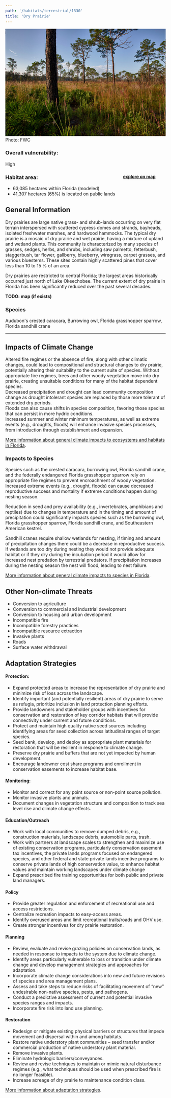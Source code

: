```yaml
---
path: '/habitats/terrestrial/1330'
title: 'Dry Prairie'
---
```


<content-header icon="pine_flatwoods_dry_prairie" title="Dry Prairie" subtitle="within Pine Flatwoods and Dry Prairie"></content-header>

<div id="TopSection">

<div class="header-photo"><img src="1330.jpg" alt="Photo for 1330"/>
<figcaption>Photo: FWC</figcaption></div>

<div>

### Overall vulnerability:

<div class="vulnerability vulnerability-high">High</div>

<h3>Habitat area: 
<a href="/habitats/terrestrial/1330/map" style="float:right;font-size:smaller;margin-right: 2rem;">
<fa-icon name="map"></fa-icon>
explore on map
</a>
</h3>

-   63,085 hectares within Florida (modeled)
-   41,307 hectares (65%) is located on public lands

</div>
</div>

## General Information

Dry prairies are large native grass- and shrub-lands occurring on very flat terrain interspersed with scattered cypress domes and strands, bayheads, isolated freshwater marshes, and hardwood hammocks. The typical dry prairie is a mosaic of dry prairie and wet prairie, having a mixture of upland and wetland plants.  This community is characterized by many species of grasses, sedges, herbs, and shrubs, including saw palmetto, fetterbush, staggerbush, tar flower, gallberry, blueberry, wiregrass, carpet grasses, and various bluestems. These sites contain highly scattered pines that cover less than 10 to 15 % of an area.  

Dry prairies are restricted to central Florida; the largest areas historically occurred just north of Lake Okeechobee. The current extent of dry prairie in Florida has been significantly reduced over the past several decades.



**TODO: map (if exists)**

### Species

Audubon's crested caracara, Burrowing owl, Florida grasshopper sparrow, Florida sandhill crane

<hr />

## Impacts of Climate Change

Altered fire regimes or the absence of fire, along with other climatic changes, could lead to compositional and structural changes to dry prairie, potentially altering their suitability to the current suite of species.  Without appropriate fire regimes, trees and other woody vegetation move into dry prairie, creating unsuitable conditions for many of the habitat dependent species.  <br />Decreased precipitation and drought can lead community composition change as drought intolerant species are replaced by those more tolerant of extended dry periods.  <br />Floods can also cause shifts in species composition, favoring those species that can persist in more hydric conditions.   <br />Increased summer and winter minimum temperatures, as well as extreme events (e.g., droughts, floods) will enhance invasive species processes, from introduction through establishment and expansion.



[More information about general climate impacts to ecosystems and habitats in Florida](/impacts/habitats).

### Impacts to Species

Species such as the crested caracara, burrowing owl, Florida sandhill crane, and the federally endangered Florida grasshopper sparrow rely on appropriate fire regimes to prevent encroachment of woody vegetation.  Increased extreme events (e.g., drought, floods) can cause decreased reproductive success and mortality if extreme conditions happen during nesting season.  

Reduction in seed and prey availability (e.g., invertebrates, amphibians and reptiles) due to changes in temperature and in the timing and amount of precipitation could significantly impacts species such as the burrowing owl, Florida grasshopper sparrow, Florida sandhill crane, and Southeastern American kestrel.  

Sandhill cranes require shallow wetlands for nesting, if timing and amount of precipitation changes there could be a decrease in reproductive success.  If wetlands are too dry during nesting they would not provide adequate habitat or if they dry during the incubation period it would allow for increased nest predation by terrestrial predators.  If precipitation increases during the nesting season the nest will flood, leading to nest failure.

[More information about general climate impacts to species in Florida](/impacts/species).

## Other Non-climate Threats

-	Conversion to agriculture
-	Conversion to commercial and industrial development
-	Conversion to housing and urban development
-	Incompatible fire
-	Incompatible forestry practices
-	Incompatible resource extraction
-	Invasive plants
-	Roads
-	Surface water withdrawal


## Adaptation Strategies

#### Protection:  

- Expand protected areas to increase the representation of dry prairie and minimize risk of loss across the landscape.
- Identify important (and potentially resilient) areas of dry prairie to serve as refugia, prioritize inclusion in land protection planning efforts.
- Provide landowners and stakeholder groups with incentives for conservation and restoration of key corridor habitats that will provide connectivity under current and future conditions.
- Protect and maintain high quality native seed sources including identifying areas for seed collection across latitudinal ranges of target species.
- Seed bank, develop, and deploy as appropriate plant materials for restoration that will be resilient in response to climate change.
- Preserve dry prairie and buffers that are not yet impacted by human development.
- Encourage landowner cost share programs and enrollment in conservation easements to increase habitat base.


#### Monitoring: 

- Monitor and correct for any point source or non-point source pollution.
- Monitor invasive plants and animals.
- Document changes in vegetation structure and composition to track sea level rise and climate change effects.


#### Education/Outreach

- Work with local communities to remove dumped debris, e.g., construction materials, landscape debris, automobile parts, trash.
- Work with partners at landscape scales to strengthen and maximize use of existing conservation programs, particularly conservation easement tax incentives, the private lands programs focused on endangered species, and other federal and state private lands incentive programs to conserve private lands of high conservation value, to enhance habitat values and maintain working landscapes under climate change
- Expand prescribed fire training opportunities for both public and private land managers.


#### Policy

- Provide greater regulation and enforcement of recreational use and access restrictions.
- Centralize recreation impacts to easy-access areas.
- Identify overused areas and limit recreational trails/roads and OHV use.
- Create stronger incentives for dry prairie restoration.


#### Planning

- Review, evaluate and revise grazing policies on conservation lands, as needed in response to impacts to the system due to climate change.
- Identify areas particularly vulnerable to loss or transition under climate change and develop management strategies and approaches for adaptation.
- Incorporate climate change considerations into new and future revisions of species and area management plans.
- Assess and take steps to reduce risks of facilitating movement of “new” undesirable non-native species, pests, and pathogens.
- Conduct a predictive assessment of current and potential invasive species ranges and impacts.
- Incorporate fire risk into land use planning.


#### Restoration

- Redesign or mitigate existing physical barriers or structures that impede movement and dispersal within and among habitats.
- Restore native understory plant communities – seed transfer and/or commercial production of native understory plant material.
- Remove invasive plants.
- Eliminate hydrologic barriers/conveyances.
- Review and revise techniques to maintain or mimic natural disturbance regimes (e.g., what techniques should be used when prescribed fire is no longer feasible).
- Increase acreage of dry prairie to maintenance condition class.




[More information about adaptation strategies](/strategies).


